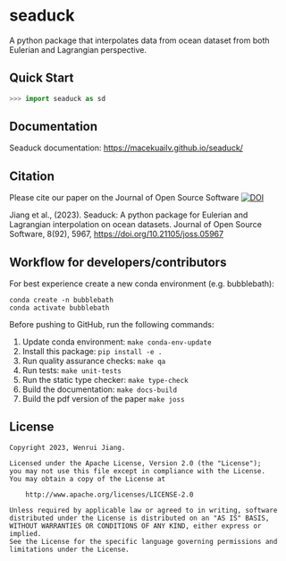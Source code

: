 # seaduck

A python package that interpolates data from ocean dataset from both Eulerian and Lagrangian perspective.

## Quick Start

```python
>>> import seaduck as sd

```

## Documentation

Seaduck documentation:
https://macekuailv.github.io/seaduck/

## Citation

Please cite our paper on the Journal of Open Source Software 
[![DOI](https://joss.theoj.org/papers/10.21105/joss.05967/status.svg)](https://doi.org/10.21105/joss.05967)

Jiang et al., (2023). Seaduck: A python package for Eulerian and Lagrangian interpolation on ocean datasets. Journal of Open Source Software, 8(92), 5967, https://doi.org/10.21105/joss.05967

## Workflow for developers/contributors

For best experience create a new conda environment (e.g. bubblebath):

```
conda create -n bubblebath
conda activate bubblebath
```

Before pushing to GitHub, run the following commands:

1. Update conda environment: `make conda-env-update`
1. Install this package: `pip install -e .`
1. Run quality assurance checks: `make qa`
1. Run tests: `make unit-tests`
1. Run the static type checker: `make type-check`
1. Build the documentation: `make docs-build`
1. Build the pdf version of the paper `make joss`

## License

```
Copyright 2023, Wenrui Jiang.

Licensed under the Apache License, Version 2.0 (the "License");
you may not use this file except in compliance with the License.
You may obtain a copy of the License at

    http://www.apache.org/licenses/LICENSE-2.0

Unless required by applicable law or agreed to in writing, software
distributed under the License is distributed on an "AS IS" BASIS,
WITHOUT WARRANTIES OR CONDITIONS OF ANY KIND, either express or implied.
See the License for the specific language governing permissions and
limitations under the License.
```
